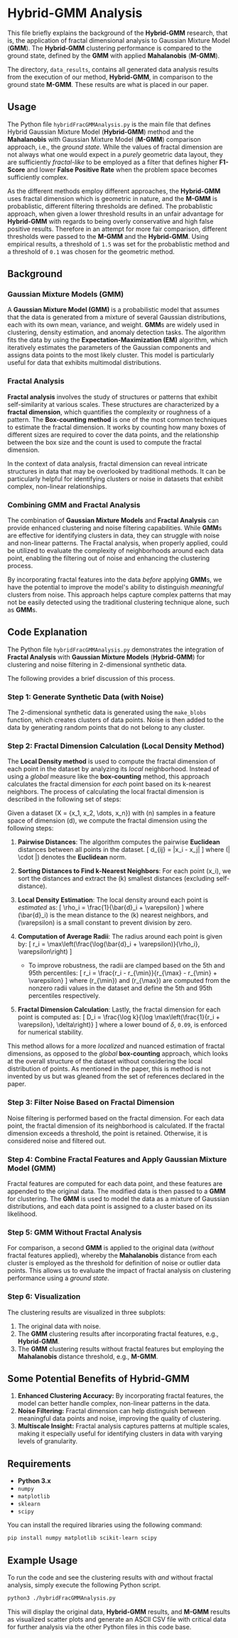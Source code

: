 # Hybrid-GMM Analysis

This file briefly explains the background of the **Hybrid-GMM** research, that is, the application of fractal dimensional analysis to Gaussian Mixture Model (**GMM**). The **Hybrid-GMM** clustering performance is compared to the ground state, defined by the **GMM** with applied **Mahalanobis** (**M-GMM**).

The directory, `data_results`, contains all generated data analysis results from the execution of our method, **Hybrid-GMM**, in comparison to the ground state **M-GMM**. These results are what is placed in our paper.

## Usage

The Python file `hybridFracGMMAnalysis.py` is the main file that defines Hybrid Gaussian Mixture Model (**Hybrid-GMM**) method and the **Mahalanobis** with Gaussian Mixture Model (**M-GMM**) comparison approach, i.e., the *ground state*. While the values of fractal dimension are not always what one would expect in a *purely* geometric data layout, they are sufficiently *fractal-like* to be employed as a filter that defines higher **F1-Score** and lower **False Positive Rate** when the problem space becomes sufficiently complex.

As the different methods employ different approaches, the **Hybrid-GMM** uses fractal dimension which is geometric in nature, and the **M-GMM** is probablistic, different filtering thresholds are defined. The probablistic approach, when given a lower threshold results in an unfair advantage for **Hybrid-GMM** with regards to being overly conservative and high false positive results. Therefore in an attempt for more fair comparison, different thresholds were passed to the **M-GMM** and the **Hybrid-GMM**. Using empirical results, a threshold of `1.5` was set for the probablistic method and a threshold of `0.1` was chosen for the geometric method.

## Background

### Gaussian Mixture Models (GMM)
A **Gaussian Mixture Model (GMM)** is a probabilistic model that assumes that the data is generated from a mixture of several Gaussian distributions, each with its own mean, variance, and weight. **GMM**s are widely used in clustering, density estimation, and anomaly detection tasks. The algorithm fits the data by using the **Expectation-Maximization (EM)** algorithm, which iteratively estimates the parameters of the Gaussian components and assigns data points to the most likely cluster. This model is particularly useful for data that exhibits multimodal distributions.

### Fractal Analysis
**Fractal analysis** involves the study of structures or patterns that exhibit self-similarity at various scales. These structures are characterized by a **fractal dimension**, which quantifies the complexity or roughness of a pattern. The **Box-counting method** is one of the most common techniques to estimate the fractal dimension. It works by counting how many boxes of different sizes are required to cover the data points, and the relationship between the box size and the count is used to compute the fractal dimension.

In the context of data analysis, fractal dimension can reveal intricate structures in data that may be overlooked by traditional methods. It can be particularly helpful for identifying clusters or noise in datasets that exhibit complex, non-linear relationships.

### Combining GMM and Fractal Analysis
The combination of **Gaussian Mixture Models** and **Fractal Analysis** can provide enhanced clustering and noise filtering capabilities. While **GMM**s are effective for identifying clusters in data, they can struggle with noise and non-linear patterns. The Fractal analysis, when properly applied, could be utilized to evaluate the complexity of neighborhoods around each data point, enabling the filtering out of noise and enhancing the clustering process.

By incorporating fractal features into the data *before* applying **GMM**s, we have the potential to improve the model's ability to distinguish *meaningful* clusters from noise. This approach helps capture complex patterns that may not be easily detected using the traditional clustering technique alone, such as **GMM**s.

## Code Explanation

The Python file `hybridFracGMMAnalysis.py` demonstrates the integration of **Fractal Analysis** with **Gaussian Mixture Models** (**Hybrid-GMM**) for clustering and noise filtering in 2-dimensional synthetic data. 

The following provides a brief discussion of this process.

### Step 1: Generate Synthetic Data (with Noise)
The 2-dimensional synthetic data is generated using the `make_blobs` function, which creates clusters of data points. Noise is then added to the data by generating random points that do not belong to any cluster.

### Step 2: Fractal Dimension Calculation (Local Density Method)

The **Local Density method** is used to compute the fractal dimension of each point in the dataset by analyzing its *local* neighborhood. Instead of using a *global* measure like the **box-counting** method, this approach calculates the fractal dimension for *each* point based on its k-nearest neighbors. The process of calculating the local fractal dimension is described in the following set of steps:

Given a dataset \(X = \{x_1, x_2, \dots, x_n\}\) with \(n\) samples in a feature space of dimension \(d\), we compute the fractal dimension using the following steps:

1. **Pairwise Distances**: The algorithm computes the pairwise **Euclidean** distances between all points in the dataset.
\[
    d_{ij} = \|x_i - x_j\|
\]
where \(\| \cdot \|\) denotes the **Euclidean** norm.

2. **Sorting Distances to Find k-Nearest Neighbors**: For each point \(x_i\), we sort the distances and extract the \(k\) smallest distances (excluding self-distance).

3. **Local Density Estimation**: The local density around each point is *estimated* as:
\[
    \rho_i = \frac{1}{\bar{d}_i + \varepsilon}
\]
where \(\bar{d}_i\) is the mean distance to the \(k\) nearest neighbors, and \(\varepsilon\) is a small constant to prevent division by zero.

4. **Computation of Average Radii**: The radius around each point is given by:
\[
    r_i = \max\left(\frac{\log(\bar{d}_i + \varepsilon)}{\rho_i}, \varepsilon\right)
\]

   - To improve robustness, the radii are clamped based on the 5th and 95th percentiles:
\[
    r_i = \frac{r_i - r_{\min}}{r_{\max} - r_{\min} + \varepsilon}
\]
where \(r_{\min}\) and \(r_{\max}\) are computed from the nonzero radii values in the dataset and define the 5th and 95th percentiles respectively.

5. **Fractal Dimension Calculation**: Lastly, the fractal dimension for each point is computed as:
\[
    D_i = \frac{\log k}{\log \max\left(\frac{1}{r_i + \varepsilon}, \delta\right)}
\]
where a lower bound of $\delta$, `0.09`, is enforced for numerical stability.

This method allows for a more *localized* and nuanced estimation of fractal dimensions, as opposed to the *global* **box-counting** approach, which looks at the overall structure of the dataset without considering the local distribution of points. As mentioned in the paper, this is method is not invented by us but was gleaned from the set of references declared in the paper.

### Step 3: Filter Noise Based on Fractal Dimension
Noise filtering is performed based on the fractal dimension. For each data point, the fractal dimension of its neighborhood is calculated. If the fractal dimension exceeds a threshold, the point is retained. Otherwise, it is considered noise and filtered out.

### Step 4: Combine Fractal Features and Apply Gaussian Mixture Model (GMM)
Fractal features are computed for each data point, and these features are appended to the original data. The modified data is then passed to a **GMM** for clustering. The **GMM** is used to model the data as a mixture of Gaussian distributions, and each data point is assigned to a cluster based on its likelihood.

### Step 5: GMM Without Fractal Analysis
For comparison, a second **GMM** is applied to the original data (*without* fractal features applied), whereby the **Mahalanobis** distance from each cluster is employed as the threshold for definition of noise or outlier data points. This allows us to evaluate the impact of fractal analysis on clustering performance using a *ground state*.

### Step 6: Visualization
The clustering results are visualized in three subplots:
1. The original data with noise.
2. The **GMM** clustering results after incorporating fractal features, e.g., **Hybrid-GMM**.
3. The **GMM** clustering results without fractal features but employing the **Mahalanobis** distance threshold, e.g., **M-GMM**.

## Some Potential Benefits of Hybrid-GMM
1. **Enhanced Clustering Accuracy:** By incorporating fractal features, the model can better handle complex, non-linear patterns in the data.
2. **Noise Filtering:** Fractal dimension can help distinguish between meaningful data points and noise, improving the quality of clustering.
3. **Multiscale Insight:** Fractal analysis captures patterns at multiple scales, making it especially useful for identifying clusters in data with varying levels of granularity.

## Requirements

- **Python 3.x**
- `numpy`
- `matplotlib`
- `sklearn`
- `scipy`

You can install the required libraries using the following command:

```bash
pip install numpy matplotlib scikit-learn scipy
```

## Example Usage

To run the code and see the clustering results with *and* without fractal analysis, simply execute the following Python script.

```bash
python3 ./hybridFracGMMAnalysis.py
```

This will display the original data, **Hybrid-GMM** results, and **M-GMM** results as visualized scatter plots and generate an ASCII CSV file with critical data for further analysis via the other Python files in this code base. 
